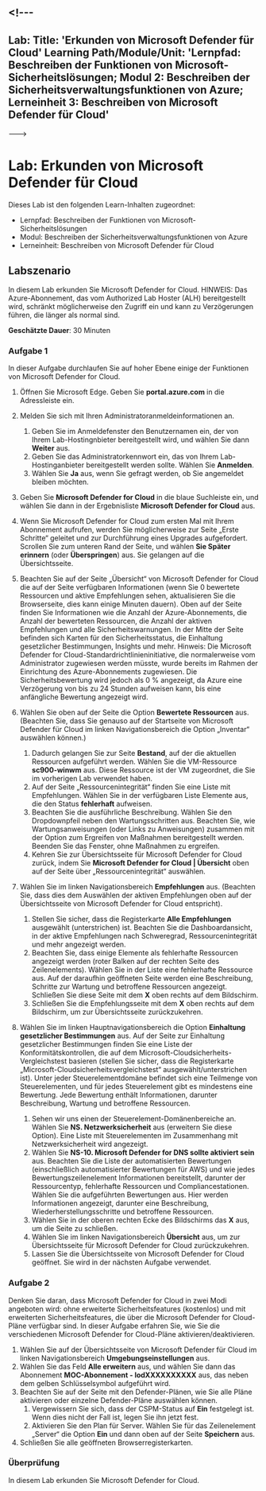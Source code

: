 <a name="---"></a><!---
---
Lab: Title: 'Erkunden von Microsoft Defender für Cloud' Learning Path/Module/Unit: 'Lernpfad: Beschreiben der Funktionen von Microsoft-Sicherheitslösungen; Modul 2: Beschreiben der Sicherheitsverwaltungsfunktionen von Azure; Lerneinheit 3: Beschreiben von Microsoft Defender für Cloud'
---
--->

# <a name="lab-explore-microsoft-defender-for-cloud"></a>Lab: Erkunden von Microsoft Defender für Cloud

Dieses Lab ist den folgenden Learn-Inhalten zugeordnet:

- Lernpfad: Beschreiben der Funktionen von Microsoft-Sicherheitslösungen
- Modul: Beschreiben der Sicherheitsverwaltungsfunktionen von Azure
- Lerneinheit: Beschreiben von Microsoft Defender für Cloud

## <a name="lab-scenario"></a>Labszenario

In diesem Lab erkunden Sie Microsoft Defender for Cloud.  HINWEIS: Das Azure-Abonnement, das vom Authorized Lab Hoster (ALH) bereitgestellt wird, schränkt möglicherweise den Zugriff ein und kann zu Verzögerungen führen, die länger als normal sind.

**Geschätzte Dauer**: 30 Minuten

### <a name="task-1"></a>Aufgabe 1

In dieser Aufgabe durchlaufen Sie auf hoher Ebene einige der Funktionen von Microsoft Defender for Cloud.

1. Öffnen Sie Microsoft Edge. Geben Sie **portal.azure.com** in die Adressleiste ein.
1. Melden Sie sich mit Ihren Administratoranmeldeinformationen an.
    1. Geben Sie im Anmeldefenster den Benutzernamen ein, der von Ihrem Lab-Hostingnbieter bereitgestellt wird, und wählen Sie dann **Weiter** aus.
    1. Geben Sie das Administratorkennwort ein, das von Ihrem Lab-Hostinganbieter bereitgestellt werden sollte. Wählen Sie **Anmelden**.
    1. Wählen Sie **Ja** aus, wenn Sie gefragt werden, ob Sie angemeldet bleiben möchten.

1. Geben Sie **Microsoft Defender for Cloud** in die blaue Suchleiste ein, und wählen Sie dann in der Ergebnisliste **Microsoft Defender for Cloud** aus.

1. Wenn Sie Microsoft Defender for Cloud zum ersten Mal mit Ihrem Abonnement aufrufen, werden Sie möglicherweise zur Seite „Erste Schritte“ geleitet und zur Durchführung eines Upgrades aufgefordert.  Scrollen Sie zum unteren Rand der Seite, und wählen **Sie Später erinnern** (oder **Überspringen**) aus.  Sie gelangen auf die Übersichtsseite.

1. Beachten Sie auf der Seite „Übersicht“ von Microsoft Defender for Cloud die auf der Seite verfügbaren Informationen (wenn Sie 0 bewertete Ressourcen und aktive Empfehlungen sehen, aktualisieren Sie die Browserseite, dies kann einige Minuten dauern).  Oben auf der Seite finden Sie Informationen wie die Anzahl der Azure-Abonnements, die Anzahl der bewerteten Ressourcen, die Anzahl der aktiven Empfehlungen und alle Sicherheitswarnungen.  In der Mitte der Seite befinden sich Karten für den Sicherheitsstatus, die Einhaltung gesetzlicher Bestimmungen, Insights und mehr.  Hinweis: Die Microsoft Defender for Cloud-Standardrichtlinieninitiative, die normalerweise vom Administrator zugewiesen werden müsste, wurde bereits im Rahmen der Einrichtung des Azure-Abonnements zugewiesen. Die Sicherheitsbewertung wird jedoch als 0 % angezeigt, da Azure eine Verzögerung von bis zu 24 Stunden aufweisen kann, bis eine anfängliche Bewertung angezeigt wird.

1. Wählen Sie oben auf der Seite die Option **Bewertete Ressourcen** aus.  (Beachten Sie, dass Sie genauso auf der Startseite von Microsoft Defender für Cloud im linken Navigationsbereich die Option „Inventar“ auswählen können.)
    1. Dadurch gelangen Sie zur Seite **Bestand**, auf der die aktuellen Ressourcen aufgeführt werden. Wählen Sie die VM-Ressource **sc900-winwm** aus. Diese Ressource ist der VM zugeordnet, die Sie im vorherigen Lab verwendet haben.
    1. Auf der Seite „Ressourcenintegrität“ finden Sie eine Liste mit Empfehlungen.  Wählen Sie in der verfügbaren Liste Elemente aus, die den Status **fehlerhaft** aufweisen.
    1. Beachten Sie die ausführliche Beschreibung.  Wählen Sie den Dropdownpfeil neben den Wartungsschritten aus. Beachten Sie, wie Wartungsanweisungen (oder Links zu Anweisungen) zusammen mit der Option zum Ergreifen von Maßnahmen bereitgestellt werden.  Beenden Sie das Fenster, ohne Maßnahmen zu ergreifen.
    1. Kehren Sie zur Übersichtsseite für Microsoft Defender for Cloud zurück, indem Sie **Microsoft Defender for Cloud | Übersicht** oben auf der Seite über „Ressourcenintegrität“ auswählen.

1. Wählen Sie im linken Navigationsbereich **Empfehlungen** aus.  (Beachten Sie, dass dies dem Auswählen der aktiven Empfehlungen oben auf der Übersichtsseite von Microsoft Defender for Cloud entspricht).
    1. Stellen Sie sicher, dass die Registerkarte **Alle Empfehlungen** ausgewählt (unterstrichen) ist.  Beachten Sie die Dashboardansicht, in der aktive Empfehlungen nach Schweregrad, Ressourcenintegrität und mehr angezeigt werden.
    1. Beachten Sie, dass einige Elemente als fehlerhafte Ressourcen angezeigt werden (roter Balken auf der rechten Seite des Zeilenelements).  Wählen Sie in der Liste eine fehlerhafte Ressource aus.  Auf der daraufhin geöffneten Seite werden eine Beschreibung, Schritte zur Wartung und betroffene Ressourcen angezeigt. Schließen Sie diese Seite mit dem **X** oben rechts auf dem Bildschirm.
    1. Schließen Sie die Empfehlungsseite mit dem **X** oben rechts auf dem Bildschirm, um zur Übersichtsseite zurückzukehren.

1. Wählen Sie im linken Hauptnavigationsbereich die Option **Einhaltung gesetzlicher Bestimmungen** aus. Auf der Seite zur Einhaltung gesetzlicher Bestimmungen finden Sie eine Liste der Konformitätskontrollen, die auf dem Microsoft-Cloudsicherheits-Vergleichstest basieren (stellen Sie sicher, dass die Registerkarte „Microsoft-Cloudsicherheitsvergleichstest“ ausgewählt/unterstrichen ist). Unter jeder Steuerelementdomäne befindet sich eine Teilmenge von Steuerelementen, und für jedes Steuerelement gibt es mindestens eine Bewertung. Jede Bewertung enthält Informationen, darunter Beschreibung, Wartung und betroffene Ressourcen.
    1. Sehen wir uns einen der Steuerelement-Domänenbereiche an. Wählen Sie **NS. Netzwerksicherheit** aus (erweitern Sie diese Option). Eine Liste mit Steuerelementen im Zusammenhang mit Netzwerksicherheit wird angezeigt.
    1. Wählen Sie **NS-10. Microsoft Defender for DNS sollte aktiviert sein** aus. Beachten Sie die Liste der automatisierten Bewertungen (einschließlich automatisierter Bewertungen für AWS) und wie jedes Bewertungszeilenelement Informationen bereitstellt, darunter der Ressourcentyp, fehlerhafte Ressourcen und Compliancestationen. Wählen Sie die aufgeführten Bewertungen aus.  Hier werden Informationen angezeigt, darunter eine Beschreibung, Wiederherstellungsschritte und betroffene Ressourcen.
    1. Wählen Sie in der oberen rechten Ecke des Bildschirms das **X** aus, um die Seite zu schließen.
    1. Wählen Sie im linken Navigationsbereich **Übersicht** aus, um zur Übersichtsseite für Microsoft Defender for Cloud zurückzukehren.
    1. Lassen Sie die Übersichtsseite von Microsoft Defender for Cloud geöffnet. Sie wird in der nächsten Aufgabe verwendet.

### <a name="task-2"></a>Aufgabe 2

Denken Sie daran, dass Microsoft Defender for Cloud in zwei Modi angeboten wird: ohne erweiterte Sicherheitsfeatures (kostenlos) und mit erweiterten Sicherheitsfeatures, die über die Microsoft Defender for Cloud-Pläne verfügbar sind. In dieser Aufgabe erfahren Sie, wie Sie die verschiedenen Microsoft Defender for Cloud-Pläne aktivieren/deaktivieren.

1. Wählen Sie auf der Übersichtsseite von Microsoft Defender für Cloud im linken Navigationsbereich **Umgebungseinstellungen** aus.
1. Wählen Sie das Feld **Alle erweitern** aus, und wählen Sie dann das Abonnement **MOC-Abonnement - lodXXXXXXXXXX** aus, das neben dem gelben Schlüsselsymbol aufgeführt wird.
1. Beachten Sie auf der Seite mit den Defender-Plänen, wie Sie alle Pläne aktivieren oder einzelne Defender-Pläne auswählen können. 
    1. Vergewissern Sie sich, dass der CSPM-Status auf **Ein** festgelegt ist. Wenn dies nicht der Fall ist, legen Sie ihn jetzt fest.  
    1. Aktivieren Sie den Plan für Server.  Wählen Sie für das Zeilenelement „Server“ die Option **Ein** und dann oben auf der Seite **Speichern** aus.
1. Schließen Sie alle geöffneten Browserregisterkarten.

### <a name="review"></a>Überprüfung

In diesem Lab erkunden Sie Microsoft Defender for Cloud.
